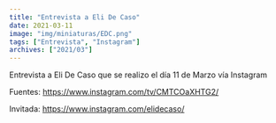 ```yaml
---
title: "Entrevista a Eli De Caso"
date: 2021-03-11
image: "img/miniaturas/EDC.png"
tags: ["Entrevista", "Instagram"]
archives: ["2021/03"]
---
```


Entrevista a Eli De Caso que se realizo el día 11 de Marzo vía Instagram

Fuentes: https://www.instagram.com/tv/CMTCOaXHTG2/
 
Invitada: https://www.instagram.com/elidecaso/